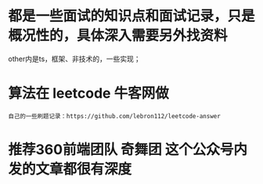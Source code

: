 # 都是一些面试的知识点和面试记录，只是概况性的，具体深入需要另外找资料  
  other内是ts，框架、非技术的，一些实现；

# 算法在 leetcode 牛客网做
    自己的一些刷题记录：https://github.com/lebron112/leetcode-answer

# 推荐360前端团队 奇舞团  这个公众号内发的文章都很有深度  